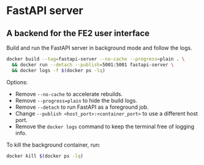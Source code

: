 # FastAPI server
## A backend for the FE2 user interface

Build and run the FastAPI server in background mode and follow the logs.
```bash
docker build --tag=fastapi-server --no-cache --progress=plain . \
  && docker run --detach --publish=5001:5001 fastapi-server \
  && docker logs -f $(docker ps -lq)
```
Options:
* Remove `--no-cache` to accelerate rebuilds.
* Remove `--progress=plain` to hide the build logs.
* Remove `--detach` to run FastAPI as a foreground job.
* Change `--publish <host_port>:<container_port>` to use a different host port.
* Remove the `docker logs` command to keep the terminal free of logging info.

To kill the background container, run:
```bash
docker kill $(docker ps -lq)
```

